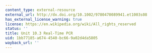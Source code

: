 ```yaml
---
content_type: external-resource
external_url: http://dx.doi.org/10.1002/9780470089941.et1003s08
has_external_license_warning: true
license: https://en.wikipedia.org/wiki/All_rights_reserved
status: ''
title: Unit 10.3 Real-Time PCR
uid: 1bb77185-a674-4540-bc66-9a02d4da5805
wayback_url: ''
---
```

